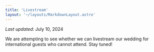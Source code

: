 ```yaml
---
title: 'Livestream'
layout: '~/layouts/MarkdownLayout.astro'
---
```


_Last updated_: July 10, 2024

We are attempting to see whether we can livestream our wedding for international guests who cannot attend. Stay tuned!
